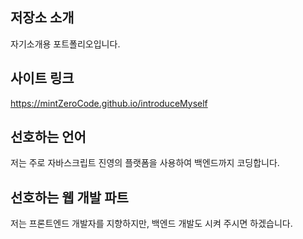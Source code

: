 ## 저장소 소개

자기소개용 포트폴리오입니다.

## 사이트 링크

https://mintZeroCode.github.io/introduceMyself

## 선호하는 언어

저는 주로 자바스크립트 진영의 플랫폼을 사용하여 백엔드까지 코딩합니다.

## 선호하는 웹 개발 파트

저는 프론트엔드 개발자를 지향하지만, 백엔드 개발도 시켜 주시면 하겠습니다.
